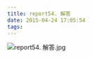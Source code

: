 ```yaml
---
title: report54. 解答
date: 2015-04-24 17:05:54
tags:
---
```

![report54. 解答.jpg](https://i.loli.net/2018/03/23/5ab49beeb0fb7.jpg)
